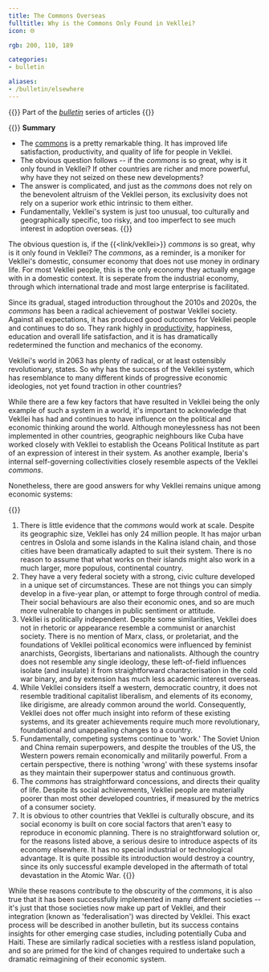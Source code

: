 ```yaml
---
title: The Commons Overseas
fulltitle: Why is the Commons Only Found in Vekllei?
icon: 🌐

rgb: 200, 110, 189

categories:
- bulletin

aliases:
- /bulletin/elsewhere
---
```

{{<note series>}}
Part of the *[bulletin](/bulletin/)* series of articles
{{</note>}}

{{<note panel>}}
**Summary**

* The [commons](/social-economy/) is a pretty remarkable thing. It has improved life satisfaction, productivity, and quality of life for people in Vekllei.
* The obvious question follows -- if the *commons* is so great, why is it only found in Vekllei? If other countries are richer and more powerful, why have they not seized on these new developments?
* The answer is complicated, and just as the *commons* does not rely on the benevolent altruism of the Vekllei person, its exclusivity does not rely on a superior work ethic intrinsic to them either.
* Fundamentally, Vekllei's system is just too unusual, too culturally and geographically specific, too risky, and too imperfect to see much interest in adoption overseas.
{{</note>}}

The obvious question is, if the {{<link/vekllei>}} *commons* is so great, why is it only found in Vekllei? The *commons*, as a reminder, is a moniker for Vekllei's domestic, consumer economy that does not use money in ordinary life. For most Vekllei people, this is the only economy they actually engage with in a domestic context. It is seperate from the industrial economy, through which international trade and most large enterprise is facilitated.

Since its gradual, staged introduction throughout the 2010s and 2020s, the *commons* has been a radical achievement of postwar Vekllei society. Against all expectations, it has produced good outcomes for Vekllei people and continues to do so. They rank highly in [productivity](/bulletin/productivity/), happiness, education and overall life satisfaction, and it is has dramatically redetermined the function and mechanics of the economy.

Vekllei's world in 2063 has plenty of radical, or at least ostensibly revolutionary, states. So why has the success of the Vekllei system, which has resemblance to many different kinds of progressive economic ideologies, not yet found traction in other countries?

While there are a few key factors that have resulted in Vekllei being the only example of such a system in a world, it's important to acknowledge that Vekllei has had and continues to have influence on the political and economic thinking around the world. Although moneylessness has not been implemented in other countries, geographic neighbours like Cuba have worked closely with Vekllei to establish the Oceans Political Institute as part of an expression of interest in their system. As another example, Iberia's internal self-governing collectivities closely resemble aspects of the Vekllei *commons*.

Nonetheless, there are good answers for why Vekllei remains unique among economic systems:

{{<note gray>}}
1. There is little evidence that the *commons* would work at scale. Despite its geographic size, Vekllei has only 24 million people. It has major urban centres in Oslola and some islands in the Kalina island chain, and those cities have been dramatically adapted to suit their system. There is no reason to assume that what works on their islands might also work in a much larger, more populous, continental country.
2. They have a very federal society with a strong, civic culture developed in a unique set of circumstances. These are not things you can simply develop in a five-year plan, or attempt to forge through control of media. Their social behaviours are also their economic ones, and so are much more vulnerable to changes in public sentiment or attitude.
3. Vekllei is politically independent. Despite some similarities, Vekllei does not in rhetoric or appearance resemble a communist or anarchist society. There is no mention of Marx, class, or proletariat, and the foundations of Vekllei political economics were influenced by feminist anarchists, Georgists, libertarians and nationalists. Although the country does not resemble any single ideology, these left-of-field influences isolate (and insulate) it from straightforward characterisation in the cold war binary, and by extension has much less academic interest overseas.
4. While Vekllei considers itself a western, democratic country, it does not resemble traditional capitalist liberalism, and elements of its economy, like dirigisme, are already common around the world. Consequently, Vekllei does not offer much insight into reform of these existing systems, and its greater achievements require much more revolutionary, foundational and unappealing changes to a country.
5. Fundamentally, competing systems continue to 'work.' The Soviet Union and China remain superpowers, and despite the troubles of the US, the Western powers remain economically and militarily powerful. From a certain perspective, there is nothing 'wrong' with these systems insofar as they maintain their superpower status and continuous growth.
6. The *commons* has straightforward concessions, and directs their quality of life. Despite its social achievements, Vekllei people are materially poorer than most other developed countries, if measured by the metrics of a consumer society.
7. It is obvious to other countries that Vekllei is culturally obscure, and its social economy is built on core social factors that aren't easy to reproduce in economic planning. There is no straightforward solution or, for the reasons listed above, a serious desire to introduce aspects of its economy elsewhere. It has no special industrial or technological advantage. It is quite possible its introduction would destroy a country, since its only successful example developed in the aftermath of total devastation in the Atomic War.
{{</note>}}

While these reasons contribute to the obscurity of the *commons*, it is also true that it has been successfully implemented in many different societies -- it's just that those societies now make up part of Vekllei, and their integration (known as 'federalisation') was directed by Vekllei. This exact process will be described in another bulletin, but its success contains insights for other emerging case studies, including potentially Cuba and Haiti. These are similarly radical societies with a restless island population, and so are primed for the kind of changes required to undertake such a dramatic reimagining of their economic system.